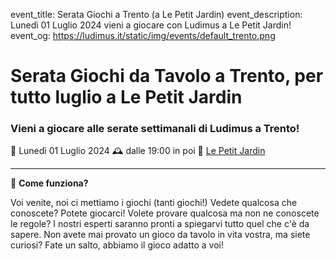 event_title: Serata Giochi a Trento (a Le Petit Jardin)
event_description: Lunedì 01 Luglio 2024 vieni a giocare con Ludimus a Le Petit Jardin!
event_og: https://ludimus.it/static/img/events/default_trento.png

# Serata Giochi da Tavolo a Trento, per tutto luglio a Le Petit Jardin

### Vieni a giocare alle serate settimanali di Ludimus a Trento!

📅 Lunedì 01 Luglio 2024
🕰 dalle 19:00 in poi
📍 [Le Petit Jardin](https://maps.app.goo.gl/KcvirXxa3RBBwL2BA)

---

🎲 **Come funziona?**

Voi venite, noi ci mettiamo i giochi (tanti giochi!)
Vedete qualcosa che conoscete? Potete giocarci!
Volete provare qualcosa ma non ne conoscete le regole? I nostri esperti saranno pronti a spiegarvi tutto quel che c'è da sapere.
Non avete mai provato un gioco da tavolo in vita vostra, ma siete curiosi? Fate un salto, abbiamo il gioco adatto a voi!